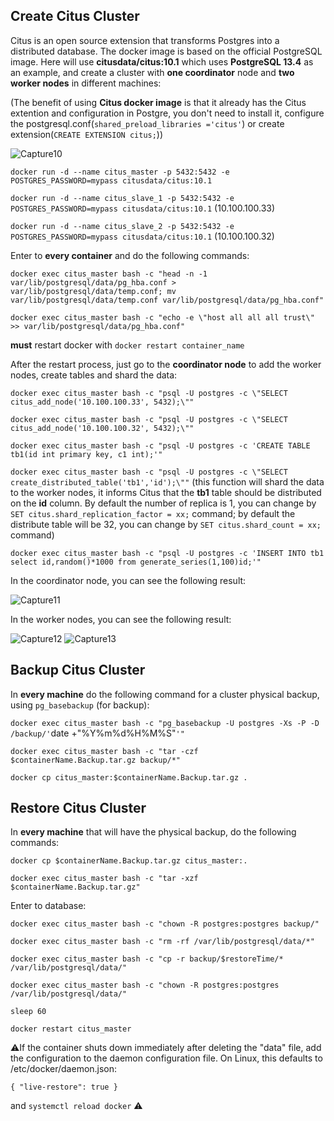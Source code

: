 ## Create Citus Cluster
Citus is an open source extension that transforms Postgres into a distributed database. The docker image is based on the official PostgreSQL image. Here will use **citusdata/citus:10.1** which uses **PostgreSQL 13.4** as an example, and create a cluster with **one coordinator** node and **two worker nodes** in different machines:

(The benefit of using **Citus docker image** is that it already has the Citus extention and configuration in Postgre, you don't need to install it, configure the postgresql.conf(`shared_preload_libraries ='citus'`) or create extension(`CREATE EXTENSION citus;`))

![Capture10](https://user-images.githubusercontent.com/45960127/133759612-99550c16-e760-4ac9-924f-f016f376dc68.PNG)

`docker run -d --name citus_master -p 5432:5432 -e POSTGRES_PASSWORD=mypass citusdata/citus:10.1` 

`docker run -d --name citus_slave_1 -p 5432:5432 -e POSTGRES_PASSWORD=mypass citusdata/citus:10.1` (10.100.100.33)

`docker run -d --name citus_slave_2 -p 5432:5432 -e POSTGRES_PASSWORD=mypass citusdata/citus:10.1` (10.100.100.32)

Enter to **every container** and do the following commands:

`docker exec citus_master bash -c "head -n -1 var/lib/postgresql/data/pg_hba.conf > var/lib/postgresql/data/temp.conf; mv var/lib/postgresql/data/temp.conf var/lib/postgresql/data/pg_hba.conf"`

`docker exec citus_master bash -c "echo -e \"host all all all trust\" >> var/lib/postgresql/data/pg_hba.conf"`

**must** restart docker with `docker restart container_name`

After the restart process, just go to the **coordinator node** to add the worker nodes, create tables and shard the data:

`docker exec citus_master bash -c "psql -U postgres -c \"SELECT citus_add_node('10.100.100.33', 5432);\""`

`docker exec citus_master bash -c "psql -U postgres -c \"SELECT citus_add_node('10.100.100.32', 5432);\""`

`docker exec citus_master bash -c "psql -U postgres -c 'CREATE TABLE tb1(id int primary key, c1 int);'"`

`docker exec citus_master bash -c "psql -U postgres -c \"SELECT create_distributed_table('tb1','id');\""` (this function will shard the data to the worker nodes, it informs Citus that the **tb1** table should be distributed on the **id** column. By default the number of replica is 1, you can change by `SET citus.shard_replication_factor = xx;` command; by default the distribute table will be 32, you can change by `SET citus.shard_count = xx;` command)

`docker exec citus_master bash -c "psql -U postgres -c 'INSERT INTO tb1 select id,random()*1000 from generate_series(1,100)id;'"`

In the coordinator node, you can see the following result:

![Capture11](https://user-images.githubusercontent.com/45960127/133759737-33129594-f113-4d1c-9dce-f5139b42f5a4.PNG)

In the worker nodes, you can see the following result:

![Capture12](https://user-images.githubusercontent.com/45960127/133759778-b48c9211-fb5d-4b5e-ab03-081c71c1a890.PNG)
![Capture13](https://user-images.githubusercontent.com/45960127/133759786-200a7221-adc7-42e3-9967-21988d94b651.PNG)

## Backup Citus Cluster

In **every machine** do the following command for a cluster physical backup, using `pg_basebackup` (for backup):

`docker exec citus_master bash -c "pg_basebackup -U postgres -Xs -P -D /backup/'`date +\"%Y%m%d%H%M%S\"`'"`

`docker exec citus_master bash -c "tar -czf $containerName.Backup.tar.gz backup/*"`

`docker cp citus_master:$containerName.Backup.tar.gz .`

## Restore Citus Cluster
In **every machine** that will have the physical backup, do the following commands:

`docker cp $containerName.Backup.tar.gz citus_master:.`

`docker exec citus_master bash -c "tar -xzf $containerName.Backup.tar.gz"`

Enter to database:

`docker exec citus_master bash -c "chown -R postgres:postgres backup/"`

`docker exec citus_master bash -c "rm -rf /var/lib/postgresql/data/*"`

`docker exec citus_master bash -c "cp -r backup/$restoreTime/* /var/lib/postgresql/data/"`

`docker exec citus_master bash -c "chown -R postgres:postgres /var/lib/postgresql/data/"`

`sleep 60` 

`docker restart citus_master`

⚠If the container shuts down immediately after deleting the "data" file, add the configuration to the daemon configuration file. On Linux, this defaults to /etc/docker/daemon.json:

`{
  "live-restore": true
}`

and `systemctl reload docker`
⚠
